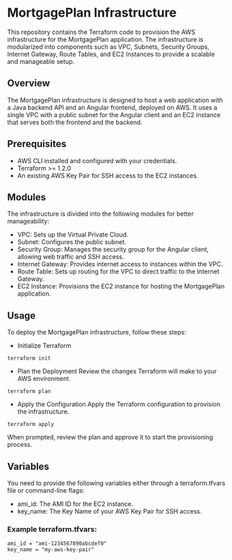 # MortgagePlan Infrastructure
This repository contains the Terraform code to provision the AWS infrastructure for the MortgagePlan application. The infrastructure is modularized into components such as VPC, Subnets, Security Groups, Internet Gateway, Route Tables, and EC2 Instances to provide a scalable and manageable setup.

## Overview
The MortgagePlan infrastructure is designed to host a web application with a Java backend API and an Angular frontend, deployed on AWS. It uses a single VPC with a public subnet for the Angular client and an EC2 instance
that serves both the frontend and the backend.

## Prerequisites
- AWS CLI installed and configured with your credentials.
- Terraform >= 1.2.0
- An existing AWS Key Pair for SSH access to the EC2 instances.

## Modules
The infrastructure is divided into the following modules for better manageability:

- VPC: Sets up the Virtual Private Cloud.
- Subnet: Configures the public subnet.
- Security Group: Manages the security group for the Angular client, allowing web traffic and SSH access.
- Internet Gateway: Provides internet access to instances within the VPC.
- Route Table: Sets up routing for the VPC to direct traffic to the Internet Gateway.
- EC2 Instance: Provisions the EC2 instance for hosting the MortgagePlan application.

## Usage
To deploy the MortgagePlan infrastructure, follow these steps:

- Initialize Terraform
```
terraform init
```

- Plan the Deployment
Review the changes Terraform will make to your AWS environment.
```
terraform plan
```

- Apply the Configuration
Apply the Terraform configuration to provision the infrastructure.
```
terraform apply
```
When prompted, review the plan and approve it to start the provisioning process.

## Variables
You need to provide the following variables either through a terraform.tfvars file or command-line flags:

- ami_id: The AMI ID for the EC2 instance.
- key_name: The Key Name of your AWS Key Pair for SSH access.

### Example terraform.tfvars:
```
ami_id = "ami-1234567890abcdef0"
key_name = "my-aws-key-pair"
```